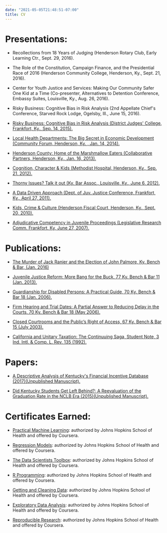 ```yaml
---
date: "2021-05-05T21:48:51-07:00"
title: CV
---
```


Presentations:
==============

*   Recollections from 18 Years of Judging (Henderson Rotary Club, Early Learning Ctr., Sept. 29, 2016).

*   The Role of the Constitution, Campaign Finance, and the Presidential Race of 2016 (Henderson Community College, Henderson, Ky., Sept. 21, 2016).

*   Center for Youth Justice and Services: Making Our Community Safer One Kid at a Time (Co-presenter, Alternatives to Detention Conference, Embassy Suites, Louisville, Ky., Aug. 26, 2016).

*   Risky Business: Cognitive Bias in Risk Analysis (2nd Appellate Chief's Conference, Starved Rock Lodge, Ogelsby, Ill., June 15, 2016).

*   [Risky Business: Cognitive Bias in Risk Analysis (District Judges' College, Frankfort, Ky., Sep. 14, 2015).](https://drive.google.com/file/d/0B7aukJ6baNLgYlVYUFZlRlpETHM/view?usp=sharing)

*   [Local Health Departments: The Big Secret in Economic Development (Community Forum, Henderson, Ky. , Jan. 14, 2014).](https://docs.google.com/presentation/d/1i-tWRcuTSD1OnXAeoI7mSneBpc5QFdRU4Fx5K5OmYmE/edit#slide=id.g26421a98a_00)

*   [Henderson County: Home of the Marshmallow Eaters (Collaborative Partners, Henderson, Ky., Jan. 16, 2013).](https://docs.google.com/presentation/d/16P8eewfmKbd6YpBz7twFz3OQxiXNJ44dzAHXPQ0aSno/edit#slide=id.g7f6beeac_0_0)

*   [Cognition, Character & Kids (Methodist Hospital, Henderson, Ky., Sep. 21, 2012).](https://docs.google.com/presentation/d/1ac3DqJ2_V73tM7dMXNIu1oL2QA66bR_R3ggCWShRBmk/edit#slide=id.p)

*   [Thorny Issues? Talk it out (Ky. Bar Assoc., Louisville, Ky., June 6, 2012).](https://docs.google.com/presentation/d/1Gp66TWKHVUYpI0omRpcHrr-jEzbPqm_jHVPKPKsyiFA/edit#slide=id.g3b8ff03_4_55)

*   [A Data Driven Approach (Dept. of Juv. Justice Conference, Frankfort, Ky., April 27, 2011).](https://docs.google.com/presentation/d/19CUwaLVtqpF9e8VplMKR0lxbtwWLu3CZPfUGn4F6QMc/edit#slide=id.i0)

*   [Kids, Crime & Culture (Henderson Fiscal Court, Henderson, Ky., Sept. 20, 2010).](https://docs.google.com/presentation/d/1UO7T3q20ArXKVDUgfvqAXL39EY7nTBlm8f-yT0bpjk8/edit#slide=id.i0)

*   [Adjudicative Competency in Juvenile Proceedings (Legislative Research Comm. Frankfort, Ky, June 27, 2007).](https://docs.google.com/file/d/0B7aukJ6baNLgSDEwSDZQbDRsSHc/edit)

Publications:
=============

*   [The Murder of Jack Ranier and the Election of John Palmore, Ky. Bench & Bar, (Jan. 2016)](https://c.ymcdn.com/sites/www.kybar.org/resource/resmgr/Benchbar/Hot_Topics/BB_Jan_2016_HT_Wiederstein.pdf)

*   [Juvenile Justice Reform: More Bang for the Buck, 77 Ky. Bench & Bar 11 (Jan. 2013).](https://docs.google.com/file/d/0B7aukJ6baNLgaXFKamEwclhGbmc/edit)

*   [Guardianship for Disabled Persons: A Practical Guide, 70 Ky. Bench & Bar 18 (Jan. 2006).](https://docs.google.com/file/d/0B7aukJ6baNLgZkV4VFkyb3BnQm8/edit)

*   [Firm Hearing and Trial Dates: A Partial Answer to Reducing Delay in the Courts, 70 Ky. Bench & Bar 18 (May 2006).](https://docs.google.com/file/d/0B7aukJ6baNLgV3dpRkIzd1Y2QlE/edit)

*   [Closed Courtrooms and the Public’s Right of Access, 67 Ky. Bench & Bar 15 (July 2003).](https://docs.google.com/file/d/0B7aukJ6baNLgMHZxNzdvcTFWT00/edit)

*   [California and Unitary Taxation: The Continuuing Saga, Student Note, 3 Ind. Intl. & Comp. L. Rev. 135 (1992).](https://docs.google.com/file/d/0B7aukJ6baNLgdng4NXpEczJ6WDg/edit)

Papers:
=======

*   [A Descriptive Analysis of Kentucky's Financial Incentive Database (2017)(Unpublished Manuscript).](http://bit.ly/2uk8t85)

*   [Did Kentucky Students Get Left Behind?: A Reevaluation of the Graduation Rate in the NCLB Era (2015)(Unpublished Manuscript).](http://bit.ly/2tmqDSE)

Certificates Earned:
====================

*   [Practical Machine Learning](https://drive.google.com/file/d/0B7aukJ6baNLgSk14TlNFbXM3OVU/view?usp=sharing): authorized by Johns Hopkins School of Health and offered by Coursera.

*   [Regression Models](https://drive.google.com/file/d/0B7aukJ6baNLgVXhoQ0dKYlNoTVU/view?usp=sharing): authorized by Johns Hopkins School of Health and offered by Coursera.

*   [The Data Scientists Toolbox](https://drive.google.com/file/d/0B7aukJ6baNLgU3RhT3diQ0tDTW8/view?usp=sharing): authorized by Johns Hopkins School of Health and offered by Coursera.

*   [R Programming](https://drive.google.com/file/d/0B7aukJ6baNLgZ0x5V0VBTzRabXc/view?usp=sharing): authorized by Johns Hopkins School of Health and offered by Coursera.

*   [Getting and Cleaning Data](https://drive.google.com/file/d/0B7aukJ6baNLgUmhWNEVjNWxlUWs/view?usp=sharing): authorized by Johns Hopkins School of Health and offered by Coursera.

*   [Exploratory Data Analysis](https://drive.google.com/file/d/0B7aukJ6baNLgc09yQXE1SVlOM3M/view?usp=sharing): authorized by Johns Hopkins School of Health and offered by Coursera.

*   [Reproducible Research](https://drive.google.com/file/d/0B7aukJ6baNLgeDU3NExaTlFjSjA/view?usp=sharing): authorized by Johns Hopkins School of Health and offered by Coursera.
